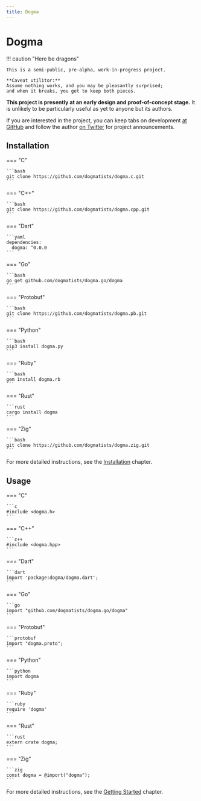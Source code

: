 ```yaml
---
title: Dogma
---
```


# Dogma

!!! caution "Here be dragons"

    This is a semi-public, pre-alpha, work-in-progress project.
    
    **Caveat utilitor:**
    Assume nothing works, and you may be pleasantly surprised;
    and when it breaks, you get to keep both pieces.

**This project is presently at an early design and proof-of-concept stage.**
It is unlikely to be particularly useful as yet to anyone but its authors.

If you are interested in the project, you can keep tabs on development [at
GitHub][] and follow the author [on Twitter][] for project announcements.

[at GitHub]:  https://github.com/artob
[on Twitter]: https://twitter.com/bendiken

## Installation

=== "C"

    ```bash
    git clone https://github.com/dogmatists/dogma.c.git
    ```

=== "C++"

    ```bash
    git clone https://github.com/dogmatists/dogma.cpp.git
    ```

=== "Dart"

    ```yaml
    dependencies:
      dogma: ^0.0.0
    ```

=== "Go"

    ```bash
    go get github.com/dogmatists/dogma.go/dogma
    ```

=== "Protobuf"

    ```bash
    git clone https://github.com/dogmatists/dogma.pb.git
    ```

=== "Python"

    ```bash
    pip3 install dogma.py
    ```

=== "Ruby"

    ```bash
    gem install dogma.rb
    ```

=== "Rust"

    ```rust
    cargo install dogma
    ```

=== "Zig"

    ```bash
    git clone https://github.com/dogmatists/dogma.zig.git
    ```

For more detailed instructions, see the [Installation](install.md) chapter.

## Usage

=== "C"

    ```c
    #include <dogma.h>
    ```

=== "C++"

    ```c++
    #include <dogma.hpp>
    ```

=== "Dart"

    ```dart
    import 'package:dogma/dogma.dart';
    ```

=== "Go"

    ```go
    import "github.com/dogmatists/dogma.go/dogma"
    ```

=== "Protobuf"

    ```protobuf
    import "dogma.proto";
    ```

=== "Python"

    ```python
    import dogma
    ```

=== "Ruby"

    ```ruby
    require 'dogma'
    ```

=== "Rust"

    ```rust
    extern crate dogma;
    ```

=== "Zig"

    ```zig
    const dogma = @import("dogma");
    ```

For more detailed instructions, see the [Getting Started](start.md) chapter.
